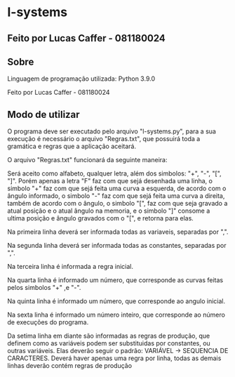 <h1>l-systems</h1>
<h2>Feito por Lucas Caffer - 081180024</h2>

<h2>Sobre</h2>
<p>Linguagem de programação utilizada: Python 3.9.0</p>
<p>Feito por Lucas Caffer - 081180024</p>

<h2>Modo de utilizar</h2>
<p>O programa deve ser executado pelo arquivo "l-systems.py", para a sua execução é necessário o arquivo "Regras.txt", que possuirá toda a gramática e regras que a aplicação aceitará.</p>
<p>O arquivo "Regras.txt" funcionará da seguinte maneira:</p>
<p>Será aceito como alfabeto, qualquer letra, além dos simbolos: "+", "-", "[", "]". Porém apenas a letra "F" faz com que sejá desenhada uma linha, o simbolo "+" faz com que sejá feita uma curva a esquerda, de acordo com o ângulo informado, o simbolo "-" faz com que sejá feita uma curva a direita, também de acordo com o ângulo, o simbolo "[", faz com que seja gravado a atual posição e o atual ângulo na memoria, e o simbolo "]" consome a ultima posição e ângulo gravados com o "[", e retorna para elas.</p>
<p>Na primeira linha deverá ser informada todas as variaveis, separadas por ",".</p>
<p>Na segunda linha deverá ser informada todas as constantes, separadas por ",".</p>
<p>Na terceira linha é informada a regra inicial.</p>
<p>Na quarta linha é informado um número, que corresponde as curvas feitas pelos simbolos "+" ,e "-".</p>
<p>Na quinta linha é informado um número, que corresponde ao angulo inicial.</p>
<p>Na sexta linha é informado um número inteiro, que corresponde ao número de execuções do programa.</p>
<p>Da setima linha em diante são informadas as regras de produção, que definem como as variáveis podem ser substituidas por constantes, ou outras variáveis. Elas deverão seguir o padrão: VARIÁVEL -> SEQUENCIA DE CARACTERES. Deverá haver apenas uma regra por linha, todas as demais linhas deverão contém regras de produção</p>